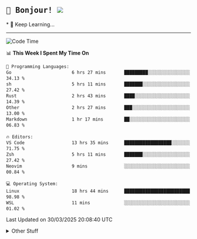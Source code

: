 
<h2>
    <samp>🎉 Bonjour!  <img src="https://media.giphy.com/media/mGcNjsfWAjY5AEZNw6/giphy.gif" width="50"></samp>
</h2>
* 🧐 Keep Learning...
<hr>

<!--START_SECTION:waka-->
![Code Time](http://img.shields.io/badge/Code%20Time-3%2C671%20hrs%2026%20mins-blue)

📊 **This Week I Spent My Time On** 

```text
💬 Programming Languages: 
Go                       6 hrs 27 mins       █████████░░░░░░░░░░░░░░░░   34.13 % 
sh                       5 hrs 11 mins       ███████░░░░░░░░░░░░░░░░░░   27.42 % 
Rust                     2 hrs 43 mins       ████░░░░░░░░░░░░░░░░░░░░░   14.39 % 
Other                    2 hrs 27 mins       ███░░░░░░░░░░░░░░░░░░░░░░   13.00 % 
Markdown                 1 hr 17 mins        ██░░░░░░░░░░░░░░░░░░░░░░░   06.83 % 

🔥 Editors: 
VS Code                  13 hrs 35 mins      ██████████████████░░░░░░░   71.75 % 
Zsh                      5 hrs 11 mins       ███████░░░░░░░░░░░░░░░░░░   27.42 % 
Neovim                   9 mins              ░░░░░░░░░░░░░░░░░░░░░░░░░   00.84 % 

💻 Operating System: 
Linux                    18 hrs 44 mins      █████████████████████████   98.98 % 
WSL                      11 mins             ░░░░░░░░░░░░░░░░░░░░░░░░░   01.02 % 
```


 Last Updated on 30/03/2025 20:08:40 UTC
<!--END_SECTION:waka-->

<details >
    <summary>Other Stuff</summary>
<p align="center">
    <img src="https://api.githubtrends.io/user/svg/XmchxUp/langs?time_range=one_year&include_private=True&theme=classic" />
    <img src="https://api.githubtrends.io/user/svg/XmchxUp/repos?time_range=one_year&include_private=True&theme=classic" />
</p>

<table align="center">
  <tr>
    <td width="50%">
     <img width="100%" src="./github-metrics.svg">
    </td>
    <td width="50%">
     <img width="100%" src="./github-metrics/achievements.compact.svg" />
     <img width="100%" src="./github-metrics/wakatime.svg" />
     <img width="100%" src="./github-metrics/stars.svg" />
     <img width="100%" src="https://github-profile-trophy.vercel.app/?username=xmchxup" />
     <img height="110rem" src="https://github-readme-stats.vercel.app/api?username=xmchxup&hide_border=true&show_icons=true&include_all_commits=true&bg_color=0,EC6C6C,FFD479,FFFC79,73FA79&theme=graywhite&locale=en" />
     <img height="110rem" src="https://github-readme-stats.vercel.app/api/top-langs/?username=xmchxup&hide=css,scss,html&langs_count=8&hide_border=true&layout=compact&bg_color=0,73FA79,73FDFF,D783FF&theme=graywhite&locale=en" />
     <img width="100%" src="https://github-readme-streak-stats.herokuapp.com/?user=XmchxUp" />
    </td>
  </tr>
</table>

<!-- GitHub Activity Graph -->
<!--
<table align="center">
  <tr>
    <td colspan="2">
      <img width="100%" src="https://github-readme-activity-graph.vercel.app/graph?username=xmchxup&area=true&hide_border=true&theme=redical" />
    </td>
  </tr>
</table>

</details>
-->

<hr>


<p align="center">
    <i>You can learn anything!</i>
    <p align="center">
        <img src="https://visitor-badge.laobi.icu/badge?page_id=xmchxup" alt="visitor badge"/>       
    </p>
</p>

<!--
<picture>
  <source media="(prefers-color-scheme: dark)" srcset="https://raw.githubusercontent.com/XmchxUp/XmchxUp/output/github-snake-dark.svg" />
  <source media="(prefers-color-scheme: light)" srcset="https://raw.githubusercontent.com/XmchxUp/XmchxUp/output/github-snake.svg" />
  <img alt="github-snake" src="https://raw.githubusercontent.com/XmchxUp/XmchxUp/output/github-snake.svg" />
</picture>
-->

